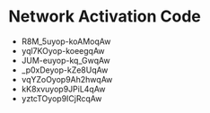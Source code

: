 # Network Activation Code
* R8M_5uyop-koAMoqAw
* yql7KOyop-koeegqAw
* JUM-euyop-kq_GwqAw
* _p0xDeyop-kZe8UqAw
* vqYZoOyop9Ah2hwqAw
* kK8xvuyop9JPiL4qAw
* yztcTOyop9ICjRcqAw
